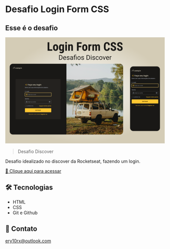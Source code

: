 # Desafio Login Form CSS

## Esse é o desafio
![desafio](./github/desafio.png)

> Desafio Discover

Desafio idealizado no discover da Rocketseat, fazendo um login.

[🔗 Clique aqui para acessar](https://ery10.github.io/Login-Form/)

## 🛠 Tecnologias

- HTML
- CSS
- Git e Github

## 💙 Contato

ery10rx@outlook.com